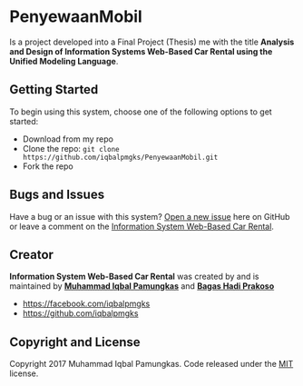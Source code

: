 # PenyewaanMobil

Is a project developed into a Final Project (Thesis) me with the title **Analysis and Design of Information Systems Web-Based Car Rental using the Unified Modeling Language**.

## Getting Started

To begin using this system, choose one of the following options to get started:
* Download from my repo
* Clone the repo: `git clone https://github.com/iqbalpmgks/PenyewaanMobil.git`
* Fork the repo

## Bugs and Issues

Have a bug or an issue with this system? [Open a new issue](https://github.com/iqbalpmgks/PenyewaanMobil/issues) here on GitHub or leave a comment on the [Information System Web-Based Car Rental](https://github.com/iqbalpmgks/PenyewaanMobil).

## Creator

**Information System Web-Based Car Rental** was created by and is maintained by **[Muhammad Iqbal Pamungkas](https://me.suaiq.com/)** and **[Bagas Hadi Prakoso](https://web.facebook.com/bagashadii?fref=ts)**

* https://facebook.com/iqbalpmgks
* https://github.com/iqbalpmgks

## Copyright and License

Copyright 2017 Muhammad Iqbal Pamungkas. Code released under the [MIT](https://github.com/iqbalpmgks/PenyewaanMobil/blob/master/LICENSE) license.
